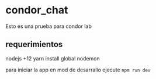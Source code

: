 # condor_chat

Esto es una prueba para condor lab

## requerimientos

nodejs +12
yarn
install global nodemon

para iniciar la app en mod de desarrallo ejecute ```npm run dev```

